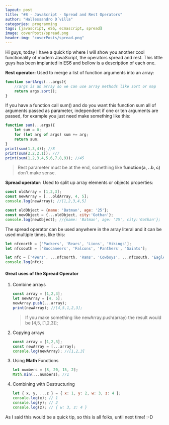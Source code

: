 ```yaml
---
layout: post
title: "#8 - JavaScript - Spread and Rest Operators"
author: "Hallessandro D´villa"
categories: programming
tags: [javascript, eS6, ecmascript, spread]
image: coverPosts/spread.png
header-img: "coverPosts/spread.png"
---
```

Hi guys, today I have a quick tip where I will show you another cool functionality of modern JavaScript, the operators spread and rest. This little guys has been implanted in ES6 and bellow is a description of each one. 

**Rest operator:** Used to merge a list of function arguments into an array:

```javascript
function sortArgs(...args){
  	//args is an array so we can use array methods like sort or map  
    return args.sort();
}
```

If you have a function call sum() and do you want this function sum all of arguments passed as parameter, independent if one or ten arguments are passed, for example you just need make something like this: 

```javascript
function sum(...args){
    let sum = 0;
    for (let arg of args) sum += arg;
    return sum;
}
print(sum(1,3,4)); //8
print(sum(2,2,2,1)); //7
print(sum(1,2,3,4,5,6,7,8,9)); //45
```

> Rest parameter must be at the end, something like **function(a, ..b, c)** don't make sense. 

**Spread operator:** Used to split up array elements or objects properties: 

```javascript
const oldArray = [1,2,3];
const newArray = [...oldArray, 4, 5];
console.log(newArray); //[1,2,3,4,5]

const oldObject = {name: 'Batman', age: '25'};
const newObject = {...oldObject, city:'Gothan'};
console.log(newObject); //{name: 'Batman', age: '25', city:'Gothan'};
```

The spread operator can be used anywhere in the array literal and it can be used multiple times, like this: 

```javascript
let nfcnorth = ['Packers', 'Bears', 'Lions', 'Vikings'];
let nfcsouth = ['Buccaneers', 'Falcons', 'Panthers', 'Saints'];

let nfc = ['49ers', ...nfcnorth, 'Rams', 'Cowboys', ...nfcsouth, 'Eagles', 'Giants'];
console.log(nfc);

```

#### Great uses of the Spread Operator

1. Combine arrays

   ```javascript
   const array = [1,2,3];
   let newArray = [4, 5];
   newArray.push(...array);
   print(newArray); //[4,5,1,2,3];
   ```

   > If you make something like newArray.push(array) the result would be [4,5, [1,2,3]];

2. Copying arrays

   ```javascript
   const array = [1,2,3];
   const newArray = [...array];
   console.log(newArray); //[1,2,3]
   ```

3. Using **Math** Functions

   ```javascript
   let numbers = [8, 20, 15, 2];
   Math.min(...numbers); //1
   ```

4. Combining with Destructuring

   ```javascript
   let { x, y, ...z } = { x: 1, y: 2, w: 3, z: 4 };
   console.log(x); // 1
   console.log(y); // 2
   console.log(z); // { w: 3, z: 4 }
   ```

As I said this would be a quick tip, so this is all folks, until next time! :-D